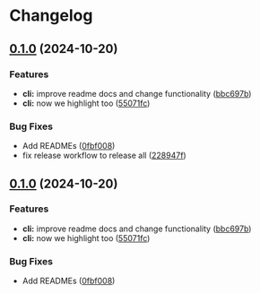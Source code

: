 # Changelog

## [0.1.0](https://github.com/ieedan/logix/compare/v0.0.1...v0.1.0) (2024-10-20)


### Features

* **cli:** improve readme docs and change functionality ([bbc697b](https://github.com/ieedan/logix/commit/bbc697bbac00e6d21dc81b73c0d43bdad927524f))
* **cli:** now we highlight too ([55071fc](https://github.com/ieedan/logix/commit/55071fccbeb260cf9ec9e86158e3c16e46e66462))


### Bug Fixes

* Add READMEs ([0fbf008](https://github.com/ieedan/logix/commit/0fbf00806e579cb88a36dc39ae33a6dc8ecac83c))
* fix release workflow to release all ([228947f](https://github.com/ieedan/logix/commit/228947f64289e77fd6a690e7fc6188ea3e75658f))

## [0.1.0](https://github.com/ieedan/logix/compare/v0.0.1...v0.1.0) (2024-10-20)

### Features

- **cli:** improve readme docs and change functionality
  ([bbc697b](https://github.com/ieedan/logix/commit/bbc697bbac00e6d21dc81b73c0d43bdad927524f))
- **cli:** now we highlight too
  ([55071fc](https://github.com/ieedan/logix/commit/55071fccbeb260cf9ec9e86158e3c16e46e66462))

### Bug Fixes

- Add READMEs
  ([0fbf008](https://github.com/ieedan/logix/commit/0fbf00806e579cb88a36dc39ae33a6dc8ecac83c))
